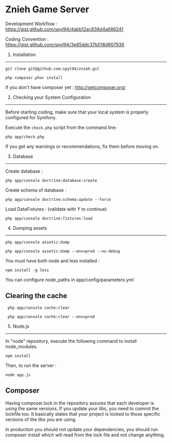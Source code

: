 Znieh Game Server
========================

Development Workflow : https://gist.github.com/spyl94/4abb12ac838d4a686241

Coding Convention : https://gist.github.com/spyl94/3e85ddc37b018d907936


1) Installation
----------------------------------

    git clone git@github.com:spyl94/znieh.git

    php composer.phar install

If you don't have composer yet : http://getcomposer.org/


2) Checking your System Configuration
-------------------------------------

Before starting coding, make sure that your local system is properly
configured for Symfony.

Execute the `check.php` script from the command line:

    php app/check.php

If you get any warnings or recommendations, fix them before moving on.

3) Database
-------------------------------------

Create database :

    php app/console doctrine:database:create

Create schema of database :

    php app/console doctrine:schema:update --force

Load DataFixtures : (validate with Y to continue)

    php app/console doctrine:fixtures:load


4) Dumping assets
-------------------------------------

    php app/console assetic:dump

    php app/console assetic:dump --env=prod --no-debug

You must have both node and less installed :

    npm install -g less

You can configure node_paths in app/config/parameters.yml


 Clearing the cache
-------------------------------------

     php app/console cache:clear

     php app/console cache:clear --env=prod
     
5) Node.js
-------------------------------------

In "node" repository, execute the following command to install node_modules.

    npm install
    
Then, to run the server :

    node app.js

 Composer
-------------------------------------

Having composer.lock in the repository assures that each developer is using the same versions.
If you update your libs, you need to commit the lockfile too. It basically states that your project is locked to those specific versions of the libs you are using.

In production you should not update your dependencies, you should run composer install which will read from the lock file and not change anything.
